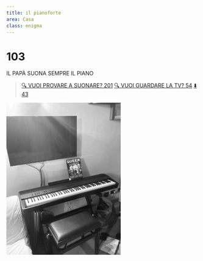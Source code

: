 ```yaml
---
title: il pianoforte
area: Casa
class: enigma
---
```

# 103
IL PAPÀ SUONA SEMPRE IL PIANO

> [🔍 VUOI PROVARE A SUONARE? 201](201-tasti-pianoforte.md)
> [🔍 VUOI GUARDARE LA TV? 54](54-casa-tv.md)
> [⬇️ 43](43-casa-sul_divano.md)

![foto_143](../_assets/preview/foto_143.jpg)